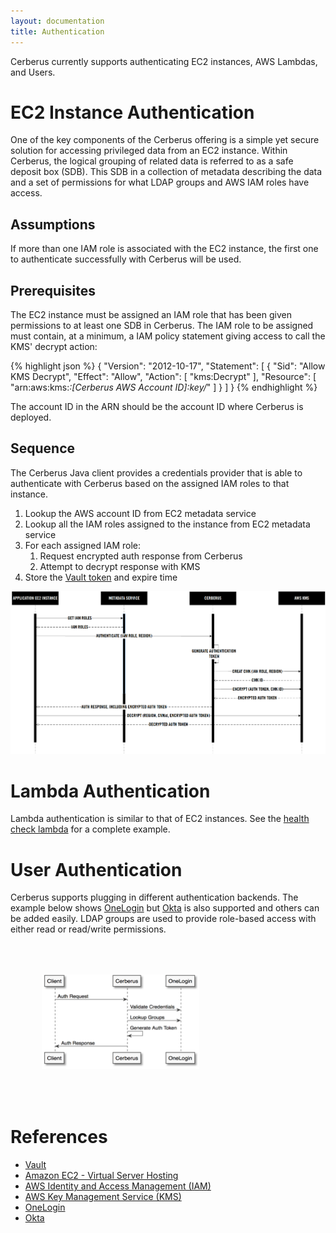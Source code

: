 ```yaml
---
layout: documentation
title: Authentication
---
```


Cerberus currently supports authenticating EC2 instances, AWS Lambdas, and Users.

# EC2 Instance Authentication

One of the key components of the Cerberus offering is a simple yet secure solution for accessing privileged data from 
an EC2 instance.  Within Cerberus, the logical grouping of related data is referred to as a safe deposit box (SDB). This
SDB in a collection of metadata describing the data and a set of permissions for what LDAP groups and AWS IAM roles 
have access.

## Assumptions

If more than one IAM role is associated with the EC2 instance, the first one to authenticate successfully with Cerberus will be used.

## Prerequisites

The EC2 instance must be assigned an IAM role that has been given permissions to at least one SDB in Cerberus.
The IAM role to be assigned must contain, at a minimum, a IAM policy statement giving access to call the KMS' decrypt
action:

{% highlight json %}
{
    "Version": "2012-10-17",
    "Statement": [
        {
            "Sid": "Allow KMS Decrypt",
            "Effect": "Allow",
            "Action": [
                "kms:Decrypt"
            ],
            "Resource": [
                "arn:aws:kms:*:[Cerberus AWS Account ID]:key/*"
            ]
        }
    ]
}
{% endhighlight %}

The account ID in the ARN should be the account ID where Cerberus is deployed.

## Sequence

The Cerberus Java client provides a credentials provider that is able to authenticate with Cerberus based on the 
assigned IAM roles to that instance.

1. Lookup the AWS account ID from EC2 metadata service
1. Lookup all the IAM roles assigned to the instance from EC2 metadata service
1. For each assigned IAM role:
   1. Request encrypted auth response from Cerberus
   1. Attempt to decrypt response with KMS
1. Store the [Vault token](vault) and expire time

<img src="../../images/arch-diagrams/cms-iam-auth-sequence-diagram.png" alt="IAM authentication sequence diagram" />

# Lambda Authentication

Lambda authentication is similar to that of EC2 instances.  See the 
<a target="_blank" onclick="trackOutboundLink('https://github.com/Nike-Inc/cerberus-healthcheck-lambda')" href="https://github.com/Nike-Inc/cerberus-healthcheck-lambda">health check lambda</a> for a complete example.

# User Authentication

Cerberus supports plugging in different authentication backends.  The example below shows 
<a target="_blank" onclick="trackOutboundLink('https://www.onelogin.com/')" href="https://www.onelogin.com/">OneLogin</a> but <a target="_blank" onclick="trackOutboundLink('https://www.okta.com/')" href="https://www.okta.com/">Okta</a> is also supported and
others can be added easily.  LDAP groups are used to provide role-based access with either read or read/write
permissions.

<img src="../../images/arch-diagrams/user-authentication.png" alt="User authentication diagram" style="width: 50%; height: 50%; margin: 50px;" />


# References

*  [Vault](vault)
*  <a target="_blank" onclick="trackOutboundLink('https://aws.amazon.com/ec2/')" href="https://aws.amazon.com/ec2/">Amazon EC2 - Virtual Server Hosting</a>
*  <a target="_blank" onclick="trackOutboundLink('https://aws.amazon.com/iam/')" href="https://aws.amazon.com/iam/">AWS Identity and Access Management (IAM)</a>
*  <a target="_blank" onclick="trackOutboundLink('https://aws.amazon.com/kms/')" href="https://aws.amazon.com/kms/">AWS Key Management Service (KMS)</a>
*  <a target="_blank" onclick="trackOutboundLink('https://www.onelogin.com/')" href="https://www.onelogin.com/">OneLogin</a>
*  <a target="_blank" onclick="trackOutboundLink('https://www.okta.com/')" href="https://www.okta.com/">Okta</a>
